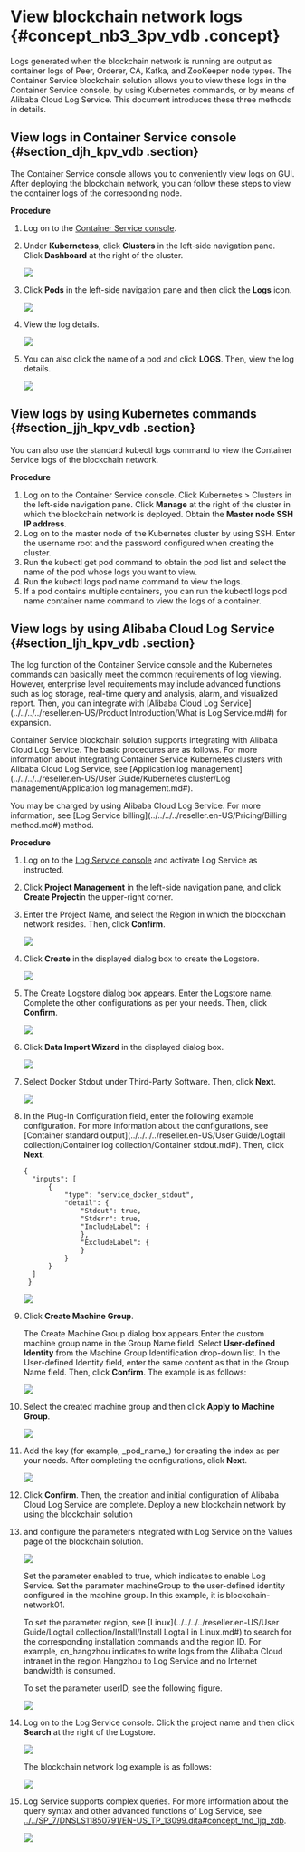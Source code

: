 # View blockchain network logs {#concept_nb3_3pv_vdb .concept}

Logs generated when the blockchain network is running are output as container logs of Peer, Orderer, CA, Kafka, and ZooKeeper node types. The Container Service blockchain solution allows you to view these logs in the Container Service console, by using Kubernetes commands, or by means of Alibaba Cloud Log Service. This document introduces these three methods in details.

## View logs in Container Service console {#section_djh_kpv_vdb .section}

The Container Service console allows you to conveniently view logs on GUI. After deploying the blockchain network, you can follow these steps to view the container logs of the corresponding node.

**Procedure**

1.  Log on to the [Container Service console](https://partners-intl.console.aliyun.com/#/cs).
2.  Under **Kubernetess**, click **Clusters** in the left-side navigation pane. Click **Dashboard** at the right of the cluster.

    ![](http://static-aliyun-doc.oss-cn-hangzhou.aliyuncs.com/assets/img/16620/15610824689850_en-US.png)

3.  Click **Pods** in the left-side navigation pane and then click the **Logs** icon.

    ![](http://static-aliyun-doc.oss-cn-hangzhou.aliyuncs.com/assets/img/16620/15610824699851_en-US.png)

4.  View the log details.

    ![](http://static-aliyun-doc.oss-cn-hangzhou.aliyuncs.com/assets/img/16620/15610824699852_en-US.png)

5.  You can also click the name of a pod and click **LOGS**. Then, view the log details.

    ![](http://static-aliyun-doc.oss-cn-hangzhou.aliyuncs.com/assets/img/16620/15610824699853_en-US.png)


## View logs by using Kubernetes commands {#section_jjh_kpv_vdb .section}

You can also use the standard kubectl logs command to view the Container Service logs of the blockchain network.

**Procedure**

1.  Log on to the Container Service console. Click Kubernetes \> Clusters in the left-side navigation pane. Click **Manage** at the right of the cluster in which the blockchain network is deployed. Obtain the **Master node SSH IP address**.
2.  Log on to the master node of the Kubernetes cluster by using SSH. Enter the username root and the password configured when creating the cluster.
3.  Run the kubectl get pod command to obtain the pod list and select the name of the pod whose logs you want to view.
4.  Run the kubectl logs pod name command to view the logs.
5.  If a pod contains multiple containers, you can run the kubectl logs pod name container name command to view the logs of a container.

## View logs by using Alibaba Cloud Log Service {#section_ljh_kpv_vdb .section}

The log function of the Container Service console and the Kubernetes commands can basically meet the common requirements of log viewing. However, enterprise level requirements may include advanced functions such as log storage, real-time query and analysis, alarm, and visualized report. Then, you can integrate with [Alibaba Cloud Log Service](../../../../reseller.en-US/Product Introduction/What is Log Service.md#) for expansion.

Container Service blockchain solution supports integrating with Alibaba Cloud Log Service. The basic procedures are as follows. For more information about integrating Container Service Kubernetes clusters with Alibaba Cloud Log Service, see [Application log management](../../../../reseller.en-US/User Guide/Kubernetes cluster/Log management/Application log management.md#).

You may be charged by using Alibaba Cloud Log Service. For more information, see [Log Service billing](../../../../reseller.en-US/Pricing/Billing method.md#) method.

**Procedure**

1.  Log on to the [Log Service console](https://partners-intl.console.aliyun.com/#/sls) and activate Log Service as instructed.
2.  Click **Project Management** in the left-side navigation pane, and click **Create Project**in the upper-right corner.
3.  Enter the Project Name, and select the Region in which the blockchain network resides. Then, click **Confirm**.

    ![](http://static-aliyun-doc.oss-cn-hangzhou.aliyuncs.com/assets/img/16620/15610824699854_en-US.png)

4.  Click **Create** in the displayed dialog box to create the Logstore.

    ![](http://static-aliyun-doc.oss-cn-hangzhou.aliyuncs.com/assets/img/16620/15610824699855_en-US.jpg)

5.  The Create Logstore dialog box appears. Enter the Logstore name. Complete the other configurations as per your needs. Then, click **Confirm**.

    ![](http://static-aliyun-doc.oss-cn-hangzhou.aliyuncs.com/assets/img/16620/15610824709856_en-US.jpg)

6.  Click **Data Import Wizard** in the displayed dialog box.

    ![](http://static-aliyun-doc.oss-cn-hangzhou.aliyuncs.com/assets/img/16620/15610824709857_en-US.png)

7.  Select Docker Stdout under Third-Party Software. Then, click **Next**.

    ![](http://static-aliyun-doc.oss-cn-hangzhou.aliyuncs.com/assets/img/16620/15610824709858_en-US.png)

8.  In the Plug-In Configuration field, enter the following example configuration. For more information about the configurations, see [Container standard output](../../../../reseller.en-US/User Guide/Logtail collection/Container log collection/Container stdout.md#). Then, click **Next**.

    ``` {#codeblock_ps6_ctr_6jt}
    {
      "inputs": [
          {
              "type": "service_docker_stdout",
              "detail": {
                  "Stdout": true,
                  "Stderr": true,
                  "IncludeLabel": {
                  },
                  "ExcludeLabel": {
                  }
              }
          }
      ]
     }
    ```

    ![](http://static-aliyun-doc.oss-cn-hangzhou.aliyuncs.com/assets/img/16620/15610824709859_en-US.png)

9.  Click **Create Machine Group**.

    The Create Machine Group dialog box appears.Enter the custom machine group name in the Group Name field. Select **User-defined Identity** from the Machine Group Identification drop-down list. In the User-defined Identity field, enter the same content as that in the Group Name field. Then, click **Confirm**. The example is as follows:

    ![](http://static-aliyun-doc.oss-cn-hangzhou.aliyuncs.com/assets/img/16620/15610824709860_en-US.png)

10. Select the created machine group and then click **Apply to Machine Group**.

    ![](http://static-aliyun-doc.oss-cn-hangzhou.aliyuncs.com/assets/img/16620/15610824709861_en-US.png)

11. Add the key \(for example, \_pod\_name\_\) for creating the index as per your needs. After completing the configurations, click **Next**.

    ![](http://static-aliyun-doc.oss-cn-hangzhou.aliyuncs.com/assets/img/16620/15610824709862_en-US.png)

12. Click **Confirm**. Then, the creation and initial configuration of Alibaba Cloud Log Service are complete. Deploy a new blockchain network by using the blockchain solution
13. and configure the parameters integrated with Log Service on the Values page of the blockchain solution.

    ![](http://static-aliyun-doc.oss-cn-hangzhou.aliyuncs.com/assets/img/16620/15610824719863_en-US.png)

    Set the parameter enabled to true, which indicates to enable Log Service. Set the parameter machineGroup to the user-defined identity configured in the machine group. In this example, it is blockchain-network01.

    To set the parameter region, see [Linux](../../../../reseller.en-US/User Guide/Logtail collection/Install/Install Logtail in Linux.md#) to search for the corresponding installation commands and the region ID. For example, cn\_hangzhou indicates to write logs from the Alibaba Cloud intranet in the region Hangzhou to Log Service and no Internet bandwidth is consumed.

    To set the parameter userID, see the following figure.

    ![](http://static-aliyun-doc.oss-cn-hangzhou.aliyuncs.com/assets/img/16620/15610824719864_en-US.png)

14. Log on to the Log Service console. Click the project name and then click **Search** at the right of the Logstore.

    ![](http://static-aliyun-doc.oss-cn-hangzhou.aliyuncs.com/assets/img/16620/15610824719865_en-US.png)

    The blockchain network log example is as follows:

    ![](http://static-aliyun-doc.oss-cn-hangzhou.aliyuncs.com/assets/img/16620/15610824719866_en-US.png)

15. Log Service supports complex queries. For more information about the query syntax and other advanced functions of Log Service, see [../../SP\_7/DNSLS11850791/EN-US\_TP\_13099.dita\#concept\_tnd\_1jq\_zdb](../../SP_7/DNSLS11850791/EN-US_TP_13099.dita#concept_tnd_1jq_zdb).

    ![](http://static-aliyun-doc.oss-cn-hangzhou.aliyuncs.com/assets/img/16620/15610824719867_en-US.png)


